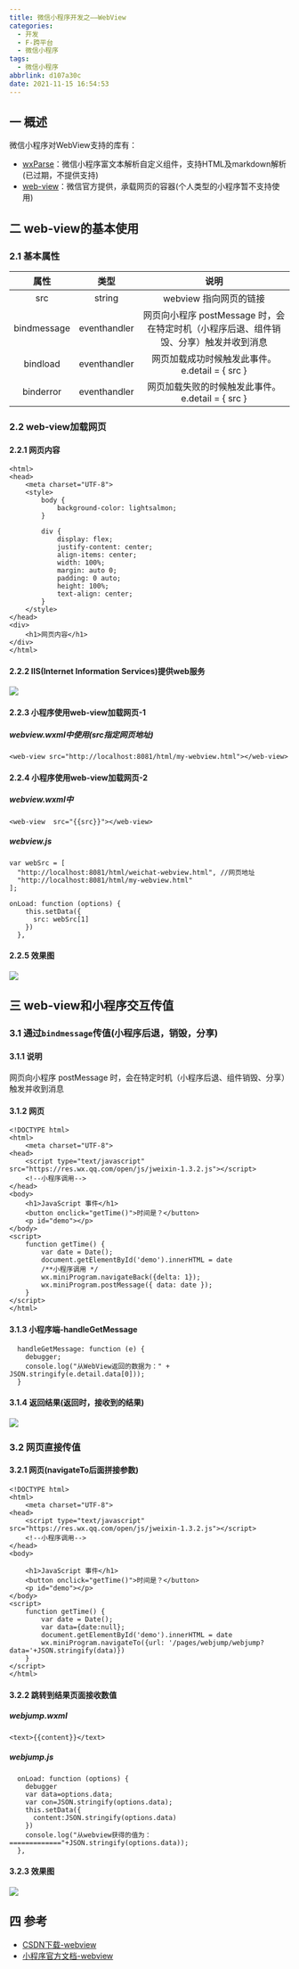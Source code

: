 ```yaml
---
title: 微信小程序开发之——WebView
categories:
  - 开发
  - F-跨平台
  - 微信小程序
tags:
  - 微信小程序
abbrlink: d107a30c
date: 2021-11-15 16:54:53
---
```

## 一 概述

微信小程序对WebView支持的库有：

* [wxParse][00]：微信小程序富文本解析自定义组件，支持HTML及markdown解析(已过期，不提供支持)
* [web-view][01]：微信官方提供，承载网页的容器(个人类型的小程序暂不支持使用)

<!--more-->

## 二 web-view的基本使用

### 2.1 基本属性

|    属性     |     类型     |                             说明                             |
| :---------: | :----------: | :----------------------------------------------------------: |
|     src     |    string    |                    webview 指向网页的链接                    |
| bindmessage | eventhandler | 网页向小程序 postMessage 时，会在特定时机（小程序后退、组件销毁、分享）触发并收到消息 |
|  bindload   | eventhandler |        网页加载成功时候触发此事件。e.detail = { src }        |
|  binderror  | eventhandler |       网页加载失败的时候触发此事件。e.detail = { src }       |

### 2.2 web-view加载网页

#### 2.2.1 网页内容

```
<html>
<head>
    <meta charset="UTF-8">
    <style>
        body {
            background-color: lightsalmon;
        }

        div {
            display: flex;
            justify-content: center;
            align-items: center;
            width: 100%;
            margin: auto 0;
            padding: 0 auto;
            height: 100%;
            text-align: center;
        }
    </style>
</head>
<div>
    <h1>网页内容</h1>
</div>
</html>
```

#### 2.2.2 IIS(Internet Information Services)提供web服务
![][1]

#### 2.2.3 小程序使用web-view加载网页-1

##### webview.wxml中使用(src指定网页地址)

```
<web-view src="http://localhost:8081/html/my-webview.html"></web-view>
```

#### 2.2.4 小程序使用web-view加载网页-2

##### webview.wxml中

```
<web-view  src="{{src}}"></web-view>
```

##### webview.js

```
var webSrc = [
  "http://localhost:8081/html/weichat-webview.html", //网页地址
  "http://localhost:8081/html/my-webview.html"
];

onLoad: function (options) {
    this.setData({
      src: webSrc[1]
    })
  },
```

#### 2.2.5 效果图
![][2]

## 三 web-view和小程序交互传值

### 3.1 通过`bindmessage`传值(小程序后退，销毁，分享)

#### 3.1.1 说明

网页向小程序 postMessage 时，会在特定时机（小程序后退、组件销毁、分享）触发并收到消息

#### 3.1.2 网页

```
<!DOCTYPE html>
<html>
    <meta charset="UTF-8">
<head>
    <script type="text/javascript" src="https://res.wx.qq.com/open/js/jweixin-1.3.2.js"></script>
    <!--小程序调用-->
</head>
<body>
    <h1>JavaScript 事件</h1>
    <button onclick="getTime()">时间是？</button>
    <p id="demo"></p>
</body>
<script>
    function getTime() {
        var date = Date();
        document.getElementById('demo').innerHTML = date
        /**小程序调用 */
        wx.miniProgram.navigateBack({delta: 1}); 
        wx.miniProgram.postMessage({ data: date });
    }
</script>
</html>
```

#### 3.1.3 小程序端-handleGetMessage

```
  handleGetMessage: function (e) {
    debugger;
    console.log("从WebView返回的数据为：" + JSON.stringify(e.detail.data[0]));
  }
```

#### 3.1.4 返回结果(返回时，接收到的结果)
![][3]

### 3.2 网页直接传值

#### 3.2.1 网页(navigateTo后面拼接参数)

```
<!DOCTYPE html>
<html>
    <meta charset="UTF-8">
<head>
    <script type="text/javascript" src="https://res.wx.qq.com/open/js/jweixin-1.3.2.js"></script>
    <!--小程序调用-->
</head>
<body>

    <h1>JavaScript 事件</h1>
    <button onclick="getTime()">时间是？</button>
    <p id="demo"></p>
</body>
<script>
    function getTime() {
        var date = Date();
        var data={date:null};
        document.getElementById('demo').innerHTML = date
        wx.miniProgram.navigateTo({url: '/pages/webjump/webjump?data='+JSON.stringify(data)})
    }
</script>
</html>
```

#### 3.2.2 跳转到结果页面接收数值

##### webjump.wxml

```
<text>{{content}}</text>
```

##### webjump.js

```
  onLoad: function (options) {
    debugger
    var data=options.data;
    var con=JSON.stringify(options.data);
    this.setData({
      content:JSON.stringify(options.data)
    })
    console.log("从webview获得的值为：============="+JSON.stringify(options.data));
  },
```

#### 3.2.3 效果图
![][4]

## 四 参考
* [CSDN下载-webview](https://download.csdn.net/download/Calvin_zhou/42466860)
* [小程序官方文档-webview](https://developers.weixin.qq.com/miniprogram/dev/component/web-view.html)



[00]:https://github.com/icindy/wxParse
[01]:https://developers.weixin.qq.com/miniprogram/dev/component/web-view.html
[1]:https://fastly.jsdelivr.net/gh/pgzxc/cdn@master/blog-wechat/wechat-webview-iis-service.png
[2]:https://fastly.jsdelivr.net/gh/pgzxc/cdn@master/blog-wechat/wechat-webview-basic-use.png
[3]:https://fastly.jsdelivr.net/gh/pgzxc/cdn@master/blog-wechat/wechat-webview-handleGetMessage.png
[4]:https://fastly.jsdelivr.net/gh/pgzxc/cdn@master/blog-wechat/wechat-webview-jump-param.gif
